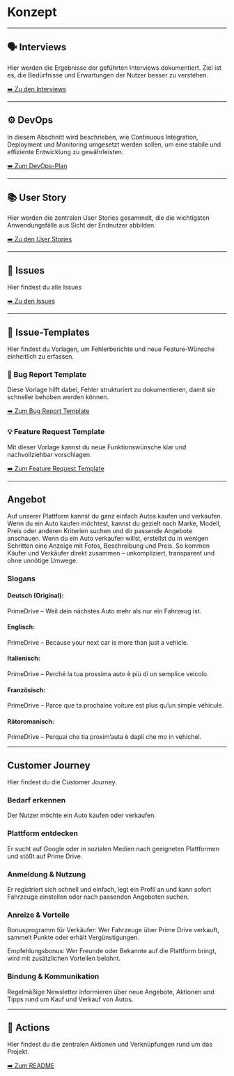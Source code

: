 # Konzept

---

## 🗣️ Interviews

Hier werden die Ergebnisse der geführten Interviews dokumentiert. Ziel ist es, die Bedürfnisse und Erwartungen der Nutzer besser zu verstehen.

[➡️ Zu den Interviews](./Interviews/Interview.md)

---

## ⚙️ DevOps

In diesem Abschnitt wird beschrieben, wie Continuous Integration, Deployment und Monitoring umgesetzt werden sollen, um eine stabile und effiziente Entwicklung zu gewährleisten.

[➡️ Zum DevOps-Plan](./DevOps/Tools.md#️-devops-tools)

---

## 📚 User Story

Hier werden die zentralen User Stories gesammelt, die die wichtigsten Anwendungsfälle aus Sicht der Endnutzer abbilden.

[➡️ Zu den User Stories](./UserStory/UserStory.md)

---

## 📝 Issues
Hier findest du alle Issues

[➡️ Zu den Issues](./UserStory/Issues.md)

---

## 📝 Issue-Templates

Hier findest du Vorlagen, um Fehlerberichte und neue Feature-Wünsche einheitlich zu erfassen.

### 🐞 Bug Report Template

Diese Vorlage hilft dabei, Fehler strukturiert zu dokumentieren, damit sie schneller behoben werden können.

[➡️ Zum Bug Report Template](./Issue-Template/bug_report.md)

### 💡 Feature Request Template

Mit dieser Vorlage kannst du neue Funktionswünsche klar und nachvollziehbar vorschlagen.

[➡️ Zum Feature Request Template](./Issue-Template/feature_request.md)

---

## Angebot

Auf unserer Plattform kannst du ganz einfach Autos kaufen und verkaufen.
Wenn du ein Auto kaufen möchtest, kannst du gezielt nach Marke, Modell, Preis oder anderen Kriterien suchen und dir passende Angebote anschauen.
Wenn du ein Auto verkaufen willst, erstellst du in wenigen Schritten eine Anzeige mit Fotos, Beschreibung und Preis.
So kommen Käufer und Verkäufer direkt zusammen – unkompliziert, transparent und ohne unnötige Umwege.

### Slogans

#### Deutsch (Original):
PrimeDrive – Weil dein nächstes Auto mehr als nur ein Fahrzeug ist.

#### Englisch:
PrimeDrive – Because your next car is more than just a vehicle.

#### Italienisch:
PrimeDrive – Perché la tua prossima auto è più di un semplice veicolo.

#### Französisch:
PrimeDrive – Parce que ta prochaine voiture est plus qu’un simple véhicule.

#### Rätoromanisch:
PrimeDrive – Perquai che tia proxim’auta è dapli che mo in vehichel.

---

## Customer Journey

Hier findest du die Customer Journey.

### Bedarf erkennen
Der Nutzer möchte ein Auto kaufen oder verkaufen.

###  Plattform entdecken
Er sucht auf Google oder in sozialen Medien nach geeigneten Plattformen und stößt auf Prime Drive.

### Anmeldung & Nutzung
Er registriert sich schnell und einfach, legt ein Profil an und kann sofort Fahrzeuge einstellen oder nach passenden Angeboten suchen.

### Anreize & Vorteile
Bonusprogramm für Verkäufer: Wer Fahrzeuge über Prime Drive verkauft, sammelt Punkte oder erhält Vergünstigungen.

Empfehlungsbonus: Wer Freunde oder Bekannte auf die Plattform bringt, wird mit zusätzlichen Vorteilen belohnt.

### Bindung & Kommunikation
Regelmäßige Newsletter informieren über neue Angebote, Aktionen und Tipps rund um Kauf und Verkauf von Autos.

---

## 🚀 Actions

Hier findest du die zentralen Aktionen und Verknüpfungen rund um das Projekt.

[➡️ Zum README](../../README.md#-konzept)
